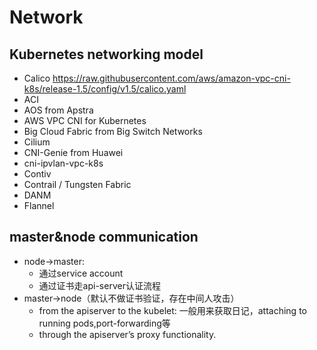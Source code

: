 # Network
## Kubernetes networking model
- Calico
  https://raw.githubusercontent.com/aws/amazon-vpc-cni-k8s/release-1.5/config/v1.5/calico.yaml
- ACI
- AOS from Apstra
- AWS VPC CNI for Kubernetes
- Big Cloud Fabric from Big Switch Networks
- Cilium
- CNI-Genie from Huawei
- cni-ipvlan-vpc-k8s
- Contiv
- Contrail / Tungsten Fabric
- DANM
- Flannel
## master&node communication 
- node->master: 
  - 通过service account
  - 通过证书走api-server认证流程
- master->node（默认不做证书验证，存在中间人攻击）
  - from the apiserver to the kubelet: 一般用来获取日记，attaching to running pods,port-forwarding等
  - through the apiserver’s proxy functionality.